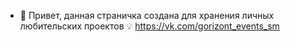 - 👋 Привет, данная страничка создана для хранения личных любительских проектов 💡
https://vk.com/gorizont_events_sm

